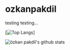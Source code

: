 # ozkanpakdil

testing testing...

[![Top Langs](https://github-readme-stats.vercel.app/api/top-langs/?username=ozkanpakdil&layout=compact)]


![özkan pakdil's github stats](https://github-readme-stats.vercel.app/api?username=ozkanpakdil&show_icons=true&theme=radical)
